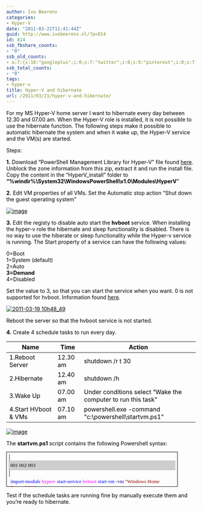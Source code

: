 ```yaml
---
author: Ivo Beerens
categories:
- Hyper-V
date: "2011-03-21T11:41:44Z"
guid: http://www.ivobeerens.nl/?p=814
id: 814
ssb_fbshare_counts:
- "0"
ssb_old_counts:
- a:7:{s:10:"googleplus";i:0;s:7:"twitter";i:0;s:9:"pinterest";i:0;s:7:"fbshare";i:0;s:8:"linkedin";i:0;s:6:"reddit";i:0;s:6:"tumblr";i:0;}
ssb_total_counts:
- "0"
tags:
- hyper-v
title: Hyper-V and hibernate
url: /2011/03/21/hyper-v-and-hibernate/
---
```


<font color="#000000">For my MS Hyper-V home server I want to hibernate every day between 12.30 and 07.00 am. When the Hyper-V role is installed, it is not possible to use the hibernate function. The following steps make it possible to automatic hibernate the system and when it wake up, the Hyper-V service and the VM(s) are started.</font>

<font color="#000000"></font>

<font color="#000000">Steps:</font>

<font color="#000000"></font>

<font color="#000000"></font>

<font color="#000000">**1.** Download “PowerShell Management Library for Hyper-V” file found </font>[<font color="#000000">here</font>](http://pshyperv.codeplex.com/)<font color="#000000">. Unblock the zone information from this zip, extract it and run the install file. Copy the content in the “HyperV\_install” folder to **“%windir%\\System32\\WindowsPowerShell\\v1.0\\Modules\\HyperV**”</font>

<font color="#000000"></font>

<font color="#000000">**2.** Edit VM properties of all VMs. Set the Automatic stop action “Shut down the guest operating system” </font>

[<font color="#000000">![image](http://localhost/wp-content/uploads/2011/03/image_thumb6.png "image")</font>](http://localhost/wp-content/uploads/2011/03/image6.png)

<font color="#000000"></font>

<font color="#000000">**3.** Edit the registy to disable auto start the **hvboot** service. When installing the hyper-v role the hibernate and sleep functionality is disabled. There is no way to use the hiberate or sleep functionality while the Hyper-v service is running. The Start property of a service can have the following values:</font>

<font color="#000000">0=Boot   
1=System (default)   
2=Auto   
**3=Demand**   
4=Disabled</font>

<font color="#000000">Set the value to 3, so that you can start the service when you want. 0 is not supported for hvboot. Information found </font>[<font color="#000000">here</font>](http://blogs.msdn.com/b/tejas/archive/2009/03/10/hibernate-and-sleep-with-hyper-v-role-enabled.aspx)<font color="#000000">. </font>

[<font color="#000000">![2011-03-19 10h48_49](http://localhost/wp-content/uploads/2011/03/2011-03-19-10h48_49_thumb.jpg "2011-03-19 10h48_49")</font>](http://localhost/wp-content/uploads/2011/03/2011-03-19-10h48_49.jpg)

<font color="#000000">Reboot the server so that the hvboot service is not started.</font>

<font color="#000000">**4.** Create 4 schedule tasks to run every day.</font>

<font color="#000000"></font>

| **<font color="#000000">Name</font>** | **<font color="#000000">Time</font>** | **<font color="#000000">Action</font>** |
|---|---|---|
| <font color="#000000">1.Reboot Server</font> | <font color="#000000">12.30 am</font> | <font color="#000000">shutdown /r t 30</font> |
| <font color="#000000">2.Hibernate</font> | <font color="#000000">12.40 am</font> | <font color="#000000">shutdown /h</font> |
| <font color="#000000">3.Wake Up</font> | <font color="#000000">07.00 am</font> | <font color="#000000">Under conditions select “Wake the computer to run this task”</font> |
| <font color="#000000">4.Start HVboot &amp; VMs</font> | <font color="#000000">07.10 am</font> | <font color="#000000">powershell.exe -command "c:\\powershell\\startvm.ps1"</font> |

 [<font color="#000000">![image](http://localhost/wp-content/uploads/2011/03/image_thumb7.png "image")</font>](http://localhost/wp-content/uploads/2011/03/image7.png)<font color="#000000"> </font>

<font color="#000000">The **startvm.ps1** script contains the following Powershell syntax:</font>

<div style="border-bottom: black 1px solid; border-left: black 1px solid; padding-bottom: 5px; padding-left: 5px; width: 444px; padding-right: 5px; font-family: ; height: 81px; font-size: ; overflow: auto; border-top: black 1px solid; border-right: black 1px solid; padding-top: 5px">| <div style="padding-bottom: 5px; padding-left: 5px; padding-right: 5px; font-family: ; background: #cecece; font-size: ; padding-top: 5px"><font face="Consolas"><font color="#000000" style="font-size: 10pt">001    002    003</font></font> </div> | <div style="padding-bottom: 5px; padding-left: 5px; padding-right: 5px; font-family: ; background: #fcfcfc; font-size: ; padding-top: 5px"><font face="Consolas"><span style="color: "><font color="#0000ff"><font style="font-size: 10pt">import-module</font></font></span><font style="font-size: 10pt"><span style="color: "><font color="#000000"> </font></span><span style="color: "><font color="#ff00ff">hyperv</font></span>    <span style="color: "><font color="#0000ff">start-service</font></span><span style="color: "><font color="#000000"> </font></span><span style="color: "><font color="#ff00ff">hvboot</font></span>    <span style="color: "><font color="#0000ff">start-vm</font></span><span style="color: "><font color="#000000"> </font></span><span style="color: "><font color="#00008b">-vm</font></span><span style="color: "><font color="#000000"> </font></span><span style="color: "><font color="#8b0000">"Windows Home Server 2011"</font></span><font color="#000000"> </font></font></font></div> |
|---|---|

</div><font color="#000000"></font>

<font color="#000000"></font>

<font color="#000000">Test if the schedule tasks are running fine by manually execute them and you’re ready to hibernate.</font>

<font color="#445864"> </font>
